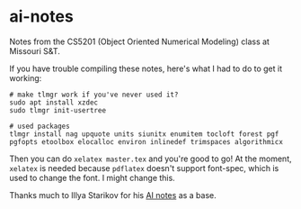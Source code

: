 # ai-notes
Notes from the CS5201 (Object Oriented Numerical Modeling) class at Missouri S&amp;T.

If you have trouble compiling these notes, here's what I had to do to get it working:

```
# make tlmgr work if you've never used it?
sudo apt install xzdec
sudo tlmgr init-usertree

# used packages
tlmgr install nag upquote units siunitx enumitem tocloft forest pgf pgfopts etoolbox elocalloc environ inlinedef trimspaces algorithmicx
```

Then you can do `xelatex master.tex` and you're good to go! At the moment, `xelatex` is needed because `pdflatex` doesn't support font-spec, which is used to change the font. I might change this.

Thanks much to Illya Starikov for his [AI notes](https://github.com/IllyaStarikov/ai-notes) as a base.